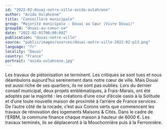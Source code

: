 ```yaml
---
id: "2022-02-douai-notre-ville-avida-oulahcene"
author: "Avida Oulahcene"
title: "Conseillère municipale"
group: "Majorité municipale : Douai au Cœur (Vivre Douai)"
groupId: "douai-au-coeur-se"
date: "2022-02-01T00:00:00Z"
publication: "douai-notre-ville"
source: "public/images/sources/douai-notre-ville-2022-02-p13.png"
language: "fr"
locality: "Douai"
country: "France"
portrait: "avida-oulahcene.jpg"
---
```


Les travaux de piétonisation se terminent. Les critiques se sont tues et nous déambulons aujourd’hui sereinement dans notre cœur de ville. Mais Douai est aussi riche de ses quartiers, ils ne sont pas oubliés. Lors du dernier conseil municipal, deux projets emblématiques, à Frais-Marais, ont été adoptés par la majorité : les créations d’une cour d’école oasis à la Solitude et d’une toute nouvelle maison de proximité à l’arrière de France services. De l’autre côté de la rocade, c’est aux Corons verts que commencent les travaux de rénovation des logements Maisons & Cités. Dans le cadre de l’ERBM, la commune finance chaque maison à hauteur de 6000 €. Les travaux terminés, ils se déplaceront à la Mouchonnière puis à la Ferronnière.

